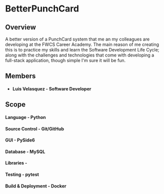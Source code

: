 # BetterPunchCard

## Overview
A better version of a PunchCard system that me an my colleagues are developing at the FWCS Career Academy. The main reason of me creating this is to practice my skills and learn the Software Development Life Cycle; along with the challenges and technologies that come with developing a full-stack application, though simple I'm sure it will be fun.

## Members
- #### Luis Velasquez - Software Developer

## Scope
#### Language - Python
#### Source Control - Git/GitHub
#### GUI - PySide6
#### Database - MySQL
#### Libraries - 
#### Testing - pytest
#### Build & Deployment - Docker
